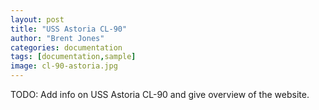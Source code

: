 ```yaml
---
layout: post
title: "USS Astoria CL-90"
author: "Brent Jones"
categories: documentation
tags: [documentation,sample]
image: cl-90-astoria.jpg
---
```


TODO: Add info on USS Astoria CL-90 and give overview of the website.
